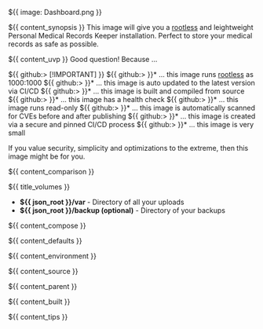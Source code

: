 ${{ image: Dashboard.png }}

${{ content_synopsis }} This image will give you a [rootless](https://github.com/11notes/RTFM/blob/main/linux/container/image/rootless.md) and leightweight Personal Medical Records Keeper installation. Perfect to store your medical records as safe as possible.

${{ content_uvp }} Good question! Because ...

${{ github:> [!IMPORTANT] }}
${{ github:> }}* ... this image runs [rootless](https://github.com/11notes/RTFM/blob/main/linux/container/image/rootless.md) as 1000:1000
${{ github:> }}* ... this image is auto updated to the latest version via CI/CD
${{ github:> }}* ... this image is built and compiled from source
${{ github:> }}* ... this image has a health check
${{ github:> }}* ... this image runs read-only
${{ github:> }}* ... this image is automatically scanned for CVEs before and after publishing
${{ github:> }}* ... this image is created via a secure and pinned CI/CD process
${{ github:> }}* ... this image is very small

If you value security, simplicity and optimizations to the extreme, then this image might be for you.

${{ content_comparison }}

${{ title_volumes }}
* **${{ json_root }}/var** - Directory of all your uploads
* **${{ json_root }}/backup (optional)** - Directory of your backups

${{ content_compose }}

${{ content_defaults }}

${{ content_environment }}

${{ content_source }}

${{ content_parent }}

${{ content_built }}

${{ content_tips }}